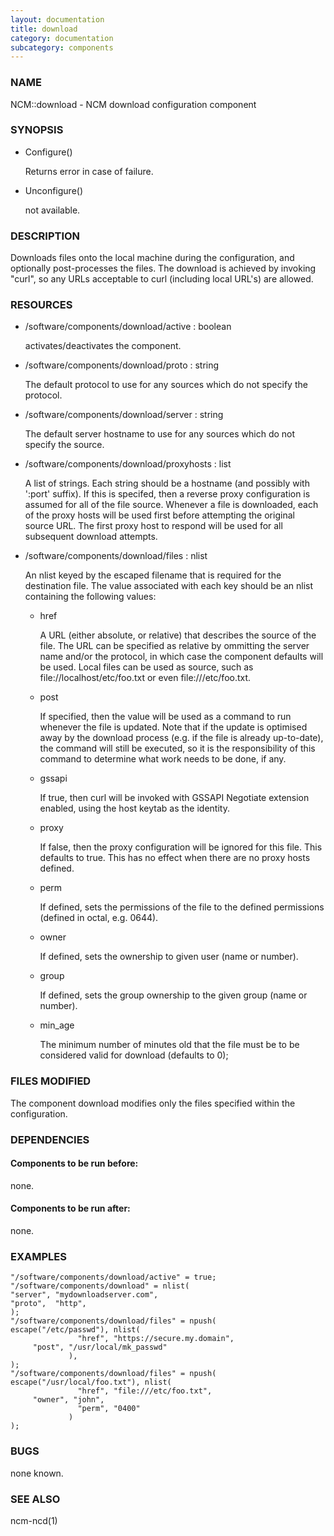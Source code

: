 ```yaml
---
layout: documentation
title: download
category: documentation
subcategory: components
---
```

### NAME

NCM::download - NCM download configuration component

### SYNOPSIS

- Configure()

    Returns
    error in case of failure.

- Unconfigure()

    not available.

### DESCRIPTION

Downloads files onto the local machine during the configuration, and
optionally post-processes the files. The download is achieved by
invoking "curl", so any URLs acceptable to curl (including local
URL's) are allowed.

### RESOURCES

- /software/components/download/active : boolean

    activates/deactivates the component.

- /software/components/download/proto : string

    The default protocol to use for any sources which do not
    specify the protocol.

- /software/components/download/server : string

    The default server hostname to use for any sources which
    do not specify the source.

- /software/components/download/proxyhosts : list

    A list of strings. Each string should be a hostname (and possibly with ':port'
    suffix). If this is specifed, then a reverse proxy configuration is assumed
    for all of the file source. Whenever a file is downloaded, each of the
    proxy hosts will be used first before attempting the original source URL. The
    first proxy host to respond will be used for all subsequent download attempts.

- /software/components/download/files : nlist

    An nlist keyed by the escaped filename that is required for the
    destination file. The value associated with each key should be an
    nlist containing the following values:

    - href

        A URL (either absolute, or relative) that describes the source of the
        file. The URL can be specified as relative by ommitting the server
        name and/or the protocol, in which case the component defaults will be
        used. Local files can be used as source, such as
        file://localhost/etc/foo.txt or even file:///etc/foo.txt.

    - post

        If specified, then the value will be used as a command to run
        whenever the file is updated. Note that if the update is
        optimised away by the download process (e.g. if the file is
        already up-to-date), the command will still be executed, so it
        is the responsibility of this command to determine what work
        needs to be done, if any.

    - gssapi

        If true, then curl will be invoked with GSSAPI Negotiate
        extension enabled, using the host keytab as the identity.

    - proxy

        If false, then the proxy configuration will be ignored for
        this file. This defaults to true. This has no effect when
        there are no proxy hosts defined.

    - perm

        If defined, sets the permissions of the file to the defined
        permissions (defined in octal, e.g. 0644).

    - owner

        If defined, sets the ownership to given user (name or number).

    - group

        If defined, sets the group ownership to the given group (name or number).

    - min\_age

        The minimum number of minutes old that the file must be to be considered valid for download (defaults to 0);

### FILES MODIFIED

The component download modifies only the files specified within
the configuration.

### DEPENDENCIES

#### Components to be run before:

none.

#### Components to be run after:

none.

### EXAMPLES

    "/software/components/download/active" = true;
    "/software/components/download" = nlist(
	"server", "mydownloadserver.com",
	"proto",  "http",
    );
    "/software/components/download/files" = npush(
	escape("/etc/passwd"), nlist(
                   "href", "https://secure.my.domain",
		 "post", "/usr/local/mk_passwd"
                 ),
    );
    "/software/components/download/files" = npush(
	escape("/usr/local/foo.txt"), nlist(
                   "href", "file:///etc/foo.txt",
		 "owner", "john",
                   "perm", "0400"
                 )
    );

### BUGS

none known.

### SEE ALSO

ncm-ncd(1)
